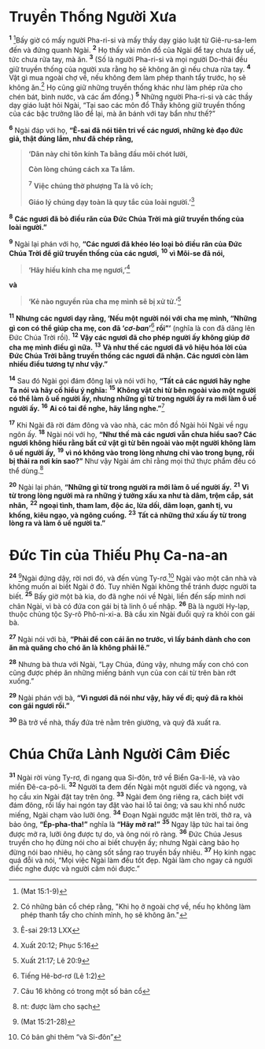 # Truyền Thống Người Xưa

<sup><b>1</b></sup> [^1@-39b5952e-2608-48ba-a6bc-806743423e21]Bấy giờ có mấy người Pha-ri-si và mấy thầy dạy giáo luật từ Giê-ru-sa-lem đến và đứng quanh Ngài. <sup><b>2</b></sup> Họ thấy vài môn đồ của Ngài để tay chưa tẩy uế, tức chưa rửa tay, mà ăn. <sup><b>3</b></sup> (Số là người Pha-ri-si và mọi người Do-thái đều giữ truyền thống của người xưa rằng họ sẽ không ăn gì nếu chưa rửa tay. <sup><b>4</b></sup> Vật gì mua ngoài chợ về, nếu không đem làm phép thanh tẩy trước, họ sẽ không ăn.[^1-39b5952e-2608-48ba-a6bc-806743423e21] Họ cũng giữ những truyền thống khác như làm phép rửa cho chén bát, bình nước, và các ấm đồng.) <sup><b>5</b></sup> Những người Pha-ri-si và các thầy dạy giáo luật hỏi Ngài, “Tại sao các môn đồ Thầy không giữ truyền thống của các bậc trưởng lão để lại, mà ăn bánh với tay bẩn như thế?”

<sup><b>6</b></sup> Ngài đáp với họ, **“Ê-sai đã nói tiên tri về các ngươi, những kẻ đạo đức giả, thật đúng lắm, như đã chép rằng,**

> **‘Dân này chỉ tôn kính Ta bằng đầu môi chót lưỡi,**
>
> **Còn lòng chúng cách xa Ta lắm.**
>
> <sup><b>7</b></sup> **Việc chúng thờ phượng Ta là vô ích;**
>
> **Giáo lý chúng dạy toàn là quy tắc của loài người.’**[^2@-39b5952e-2608-48ba-a6bc-806743423e21]

<sup><b>8</b></sup> **Các ngươi đã bỏ điều răn của Ðức Chúa Trời mà giữ truyền thống của loài người.”**

<sup><b>9</b></sup> Ngài lại phán với họ, **“Các ngươi đã khéo léo loại bỏ điều răn của Ðức Chúa Trời để giữ truyền thống của các ngươi,** <sup><b>10</b></sup> **vì Môi-se đã nói,**

> **‘Hãy hiếu kính cha mẹ ngươi,’**[^3@-39b5952e-2608-48ba-a6bc-806743423e21]

**và**

> **‘Kẻ nào nguyền rủa cha mẹ mình sẽ bị xử tử.’**[^4@-39b5952e-2608-48ba-a6bc-806743423e21]

<sup><b>11</b></sup> **Nhưng các ngươi dạy rằng, ‘Nếu một người nói với cha mẹ mình, “Những gì con có thể giúp cha mẹ, con đã ‘_cơ-ban_’**[^2-39b5952e-2608-48ba-a6bc-806743423e21] **rồi”’** (nghĩa là con đã dâng lên Ðức Chúa Trời rồi). <sup><b>12</b></sup> **Vậy các ngươi đã cho phép người ấy không giúp đỡ cha mẹ mình điều gì nữa.** <sup><b>13</b></sup> **Và như thế các ngươi đã vô hiệu hóa lời của Ðức Chúa Trời bằng truyền thống các ngươi đã nhận. Các ngươi còn làm nhiều điều tương tự như vậy.”**

<sup><b>14</b></sup> Sau đó Ngài gọi đám đông lại và nói với họ, **“Tất cả các ngươi hãy nghe Ta nói và hãy cố hiểu ý nghĩa:** <sup><b>15</b></sup> **Không vật chi từ bên ngoài vào một người có thể làm ô uế người ấy, nhưng những gì từ trong người ấy ra mới làm ô uế người ấy.** <sup><b>16</b></sup> **Ai có tai để nghe, hãy lắng nghe.”**[^3-39b5952e-2608-48ba-a6bc-806743423e21]

<sup><b>17</b></sup> Khi Ngài đã rời đám đông và vào nhà, các môn đồ Ngài hỏi Ngài về ngụ ngôn ấy. <sup><b>18</b></sup> Ngài nói với họ, **“Như thế mà các ngươi vẫn chưa hiểu sao? Các ngươi không hiểu rằng bất cứ vật gì từ bên ngoài vào một người không làm ô uế người ấy,** <sup><b>19</b></sup> **vì nó không vào trong lòng nhưng chỉ vào trong bụng, rồi bị thải ra nơi kín sao?”** Như vậy Ngài ám chỉ rằng mọi thứ thực phẩm đều có thể dùng.[^4-39b5952e-2608-48ba-a6bc-806743423e21]

<sup><b>20</b></sup> Ngài lại phán, **“Những gì từ trong người ra mới làm ô uế người ấy.** <sup><b>21</b></sup> **Vì từ trong lòng người mà ra những ý tưởng xấu xa như tà dâm, trộm cắp, sát nhân,** <sup><b>22</b></sup> **ngoại tình, tham lam, độc ác, lừa dối, dâm loạn, ganh tị, vu khống, kiêu ngạo, và ngông cuồng.** <sup><b>23</b></sup> **Tất cả những thứ xấu ấy từ trong lòng ra và làm ô uế người ta.”**

# Ðức Tin của Thiếu Phụ Ca-na-an

<sup><b>24</b></sup> [^5@-39b5952e-2608-48ba-a6bc-806743423e21]Ngài đứng dậy, rời nơi đó, và đến vùng Ty-rơ.[^5-39b5952e-2608-48ba-a6bc-806743423e21] Ngài vào một căn nhà và không muốn ai biết Ngài ở đó. Tuy nhiên Ngài không thể tránh được người ta biết. <sup><b>25</b></sup> Bấy giờ một bà kia, do đã nghe nói về Ngài, liền đến sấp mình nơi chân Ngài, vì bà có đứa con gái bị tà linh ô uế nhập. <sup><b>26</b></sup> Bà là người Hy-lạp, thuộc chủng tộc Sy-rô Phô-ni-xi-a. Bà cầu xin Ngài đuổi quỷ ra khỏi con gái bà.

<sup><b>27</b></sup> Ngài nói với bà, **“Phải để con cái ăn no trước, vì lấy bánh dành cho con ăn mà quăng cho chó ăn là không phải lẽ.”**

<sup><b>28</b></sup> Nhưng bà thưa với Ngài, “Lạy Chúa, đúng vậy, nhưng mấy con chó con cũng được phép ăn những miếng bánh vụn của con cái từ trên bàn rớt xuống.”

<sup><b>29</b></sup> Ngài phán với bà, **“Vì ngươi đã nói như vậy, hãy về đi; quỷ đã ra khỏi con gái ngươi rồi.”**

<sup><b>30</b></sup> Bà trở về nhà, thấy đứa trẻ nằm trên giường, và quỷ đã xuất ra.

# Chúa Chữa Lành Người Câm Ðiếc

<sup><b>31</b></sup> Ngài rời vùng Ty-rơ, đi ngang qua Si-đôn, trở về Biển Ga-li-lê, và vào miền Ðê-ca-pô-li. <sup><b>32</b></sup> Người ta đem đến Ngài một người điếc và ngọng, và họ cầu xin Ngài đặt tay trên ông. <sup><b>33</b></sup> Ngài đem ông riêng ra, cách biệt với đám đông, rồi lấy hai ngón tay đặt vào hai lỗ tai ông; và sau khi nhổ nước miếng, Ngài chạm vào lưỡi ông. <sup><b>34</b></sup> Ðoạn Ngài ngước mặt lên trời, thở ra, và bảo ông, **“Ép-pha-tha!”** nghĩa là **“Hãy mở ra!”** <sup><b>35</b></sup> Ngay lập tức hai tai ông được mở ra, lưỡi ông được tự do, và ông nói rõ ràng. <sup><b>36</b></sup> Ðức Chúa Jesus truyền cho họ đừng nói cho ai biết chuyện ấy; nhưng Ngài càng bảo họ đừng nói bao nhiêu, họ càng sốt sắng rao truyền bấy nhiêu. <sup><b>37</b></sup> Họ kinh ngạc quá đỗi và nói, “Mọi việc Ngài làm đều tốt đẹp. Ngài làm cho ngay cả người điếc nghe được và người câm nói được.”

[^1-39b5952e-2608-48ba-a6bc-806743423e21]: Có những bản cổ chép rằng, "Khi họ ở ngoài chợ về, nếu họ không làm phép thanh tẩy cho chính mình, họ sẽ không ăn."

[^2-39b5952e-2608-48ba-a6bc-806743423e21]: Tiếng Hê-bơ-rơ (Lê 1:2)

[^3-39b5952e-2608-48ba-a6bc-806743423e21]: Câu 16 không có trong một số bản cổ

[^4-39b5952e-2608-48ba-a6bc-806743423e21]: nt: được làm cho sạch

[^5-39b5952e-2608-48ba-a6bc-806743423e21]: Có bản ghi thêm “và Si-đôn”

[^1@-39b5952e-2608-48ba-a6bc-806743423e21]: (Mat 15:1-9)

[^2@-39b5952e-2608-48ba-a6bc-806743423e21]: Ê-sai 29:13 LXX

[^3@-39b5952e-2608-48ba-a6bc-806743423e21]: Xuất 20:12; Phục 5:16

[^4@-39b5952e-2608-48ba-a6bc-806743423e21]: Xuất 21:17; Lê 20:9

[^5@-39b5952e-2608-48ba-a6bc-806743423e21]: (Mat 15:21-28)

